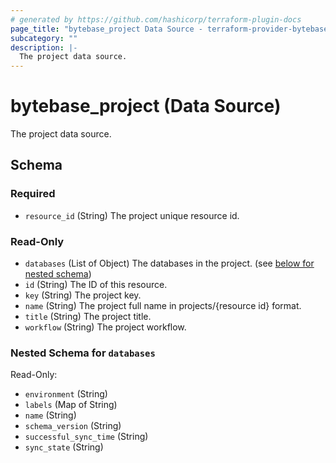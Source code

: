 ```yaml
---
# generated by https://github.com/hashicorp/terraform-plugin-docs
page_title: "bytebase_project Data Source - terraform-provider-bytebase"
subcategory: ""
description: |-
  The project data source.
---
```


# bytebase_project (Data Source)

The project data source.



<!-- schema generated by tfplugindocs -->
## Schema

### Required

- `resource_id` (String) The project unique resource id.

### Read-Only

- `databases` (List of Object) The databases in the project. (see [below for nested schema](#nestedatt--databases))
- `id` (String) The ID of this resource.
- `key` (String) The project key.
- `name` (String) The project full name in projects/{resource id} format.
- `title` (String) The project title.
- `workflow` (String) The project workflow.

<a id="nestedatt--databases"></a>
### Nested Schema for `databases`

Read-Only:

- `environment` (String)
- `labels` (Map of String)
- `name` (String)
- `schema_version` (String)
- `successful_sync_time` (String)
- `sync_state` (String)


